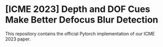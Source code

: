 [ICME 2023] Depth and DOF Cues Make Better Defocus Blur Detection
=
This repository contains the official Pytorch implementation of our ICME 2023 paper.
